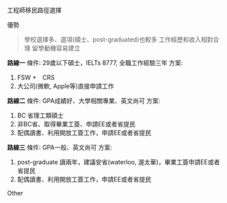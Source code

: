 工程師移民路徑選擇

優勢
> 學校選擇多、選項(碩士、post-graduated)也較多
> 工作經歷和收入相對合理
> 留學動機容易建立

**路線一**
條件: 29歲以下碩士，IELTs 8777, 全職工作經驗三年
方案: 
1. FSW +　CRS 
2. 大公司(微軟, Apple等)直接申請工作

**路線二**
條件: GPA成績好、大學相關專業、英文尚可
方案: 
1. BC 省理工類碩士
2. 非BC省、取得畢業工簽、申請EE或者省提民
3. 配偶讀書、利用開放工簽工作，申請EE或者省提民

**路線三**
條件: GPA一般、英文尚可
方案: 
1. post-graduate 讀兩年，建議安省(waterloo, 渥太華)，畢業工簽申請EE或者省提民
2. 配偶讀書、利用開放工簽工作，申請EE或者省提民






Other 

